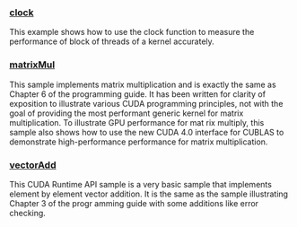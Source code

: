 
### [clock](./clock)
This example shows how to use the clock function to measure the performance of block of threads of a kernel accurately.

### [matrixMul](./matrixMul)
This sample implements matrix multiplication and is exactly the same as Chapter 6 of the programming guide. It has been written for clarity of exposition to illustrate
various CUDA programming principles, not with the goal of providing the most performant generic kernel for matrix multiplication.  To illustrate GPU performance for mat
rix multiply, this sample also shows how to use the new CUDA 4.0 interface for CUBLAS to demonstrate high-performance performance for matrix multiplication.

### [vectorAdd](./vectorAdd)
This CUDA Runtime API sample is a very basic sample that implements element by element vector addition. It is the same as the sample illustrating Chapter 3 of the progr
amming guide with some additions like error checking.

